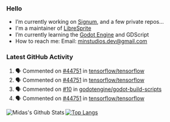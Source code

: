 ### Hello

- I’m currently working on [Signum](https://github.com/MintStudios/Signum), and a few private repos...
- I'm a maintainer of [LibreSprite](https://github.com/LibreSprite/LibreSprite)
- I’m currently learning the [Godot Engine](https://godotengine.org/) and GDScript
- How to reach me: Email: minstudios.dev@gmail.com

### Latest GitHub Activity
<!--START_SECTION:activity-->

1. 🗣 Commented on [#44751](https://github.com/tensorflow/tensorflow/issues/44751) in [tensorflow/tensorflow](https://github.com/tensorflow/tensorflow)
2. 🗣 Commented on [#44751](https://github.com/tensorflow/tensorflow/issues/44751) in [tensorflow/tensorflow](https://github.com/tensorflow/tensorflow)
3. 🗣 Commented on [#10](https://github.com/godotengine/godot-build-scripts/issues/10) in [godotengine/godot-build-scripts](https://github.com/godotengine/godot-build-scripts)
4. 🗣 Commented on [#44751](https://github.com/tensorflow/tensorflow/issues/44751) in [tensorflow/tensorflow](https://github.com/tensorflow/tensorflow)
<!--END_SECTION:activity-->

<img align="left" alt="Midas's Github Stats" src="https://github-readme-stats.vercel.app/api?username=MintStudios&show_icons=true&hide_border=true&count_private=true&theme=radical" />

[![Top Langs](https://github-readme-stats.vercel.app/api/top-langs/?username=MintStudios&hide_border=true&count_private=true&theme=radical)](https://github.com/anuraghazra/github-readme-stats)
